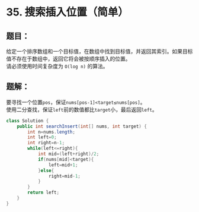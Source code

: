 # 35. 搜索插入位置（简单）
## 题目：
给定一个排序数组和一个目标值，在数组中找到目标值，并返回其索引。如果目标值不存在于数组中，返回它将会被按顺序插入的位置。\
请必须使用时间复杂度为 `O(log n)` 的算法。
## 题解：
要寻找一个位置`pos`，保证`nums[pos-1]<target≤nums[pos]`。\
使用二分查找，保证`left`前的数值都比`target`小，最后返回`left`。
```java
class Solution {
    public int searchInsert(int[] nums, int target) {
        int n=nums.length;
        int left=0;
        int right=n-1;
        while(left<=right){
            int mid=(left+right)/2;
            if(nums[mid]<target){
                left=mid+1;
            }else{
                right=mid-1;
            }
        }
        return left;
    }
}
```
